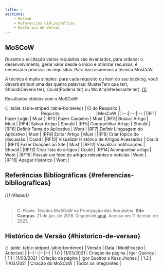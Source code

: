 ```yaml
---
title: >
sections:
    - MoSCoW
    - Referencias Bibliograficas
    - Historico de Versao
---
```


## MoSCoW

Durante a elicitação vários requisitos são levantados, para ordenar o desenvolvimento, gerar valor desde o início e otimizar recursos, é necessário priorizar os requisitos. Para isso usaremos a técnica MosCoW.

A técnica é muito simples: para cada requisito ou item do seu backlog, você deverá atribuir uma das quatro palavras: Muste(Tem que ter), Should(Deveria ter), Could(Poderia ter) ou Wont’n(Interessante ter). [[1]](#label1)

<div style="text-align: justify;">
Resultados obtidos com o MoSCoW:
</div>

<div class="table-responsive">

{: .table .table-striped .table-bordered}
| ID do Requisito |                              Requisito                              |  MosCoW |
|:--:|:--:|:--:|
|RF1| Fazer Login | Must |
|RF2| Fazer Cadastro | Must |
|RF3| Buscar Artigo | Must |
|RF4| Salvar Artigo | Should |
|RF5| Compartilhar Artigo | Should |
|RF6| Definir Tema do Aplicativo | Wont |
|RF7| Definir Linguagem do Aplicativo | Must |
|RF8| Editar Artigo | Must |
|RF9| Criar tópico de discussão | Could |
|RF10| Visualizar Histórico de Artigos Acessados | Could |
|RF11| Fazer Doações ao Site | Must |
|RF12| Visualizar notificações | Should |
|RF13| Criar lista de artigos  | Could |
|RF14| Acompanhar artigo  | Wont |
|RF15| Possuir um feed de artigos relevantes e notícias  | Wont |
|RF16| Apagar Historico  | Wont |

</div>

## Referências Bibliográficas {#referencias-bibliograficas}

###### [1] {#label1}
> C. Flavio. Técnica MoSCoW na Priorização dos Requisitos. **Site Campus**. 21 de jun. de 2018. Disponível [aqui](https://sitecampus.com.br/tecnica-moscow-na-priorizacao-dos-requisitos/). Acesso em 11 de mar. de 2021.

## Histórico de Versão {#historico-de-versao}

<div class="table-responsive">

{: .table .table-striped .table-bordered}
| Versão | Data | Modificação | Autor(es) |
|--|--|--|--|
| 1.0 | 11/03/2021 | Criação da página | Igor Queiroz |
| 1.1 | 11/03/2021 | Criação da página | Igor Queiroz e Kess Jhones |
| 1.2 | 11/03/2021 | Criação do MoSCoW | Todos os integrantes |

</div>